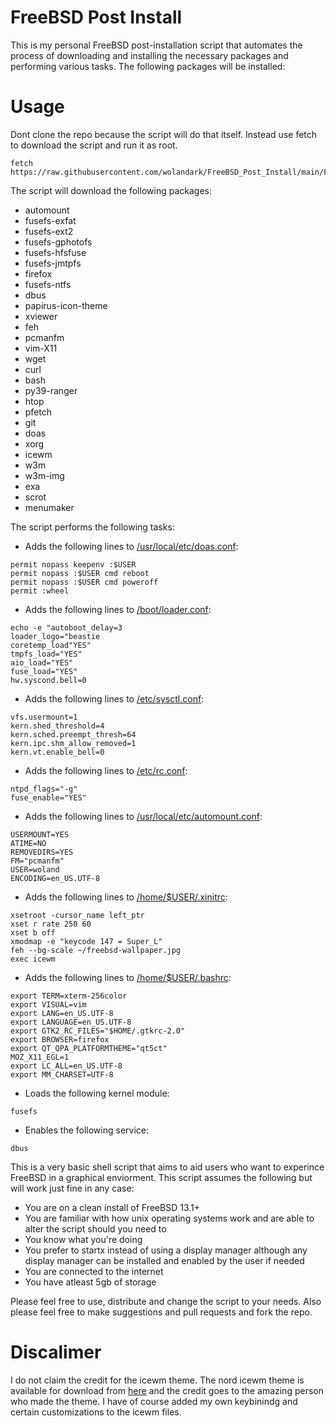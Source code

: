 # FreeBSD Post Install

This is my personal FreeBSD post-installation script that automates the process of downloading and installing the necessary packages and performing various tasks. The following packages will be installed:
# Usage
Dont clone the repo because the script will do that itself. Instead use fetch to download the script and run it as root. 
```
fetch https://raw.githubusercontent.com/wolandark/FreeBSD_Post_Install/main/FreeBSD_Post_Install.sh
```

The script will download the following packages:
- automount
- fusefs-exfat
- fusefs-ext2
- fusefs-gphotofs
- fusefs-hfsfuse
- fusefs-jmtpfs
- firefox
- fusefs-ntfs
- dbus
- papirus-icon-theme
- xviewer
- feh
- pcmanfm
- vim-X11
- wget
- curl
- bash
- py39-ranger
- htop
- pfetch
- git
- doas
- xorg
- icewm
- w3m
- w3m-img
- exa
- scrot
- menumaker

The script performs the following tasks:

- Adds the following lines to [/usr/local/etc/doas.conf]():

```
permit nopass keepenv :$USER
permit nopass :$USER cmd reboot
permit nopass :$USER cmd poweroff
permit :wheel
```
- Adds the following lines to [/boot/loader.conf]():
```
echo -e "autoboot_delay=3
loader_logo="beastie
coretemp_load"YES"
tmpfs_load="YES"
aio_load="YES"
fuse_load="YES"
hw.syscond.bell=0
```
- Adds the following lines to [/etc/sysctl.conf]():
```
vfs.usermount=1
kern.shed_threshold=4
kern.sched.preempt_thresh=64
kern.ipc.shm_allow_removed=1
kern.vt.enable_bell=0
```
- Adds the following lines to [/etc/rc.conf]():
```
ntpd_flags="-g"
fuse_enable="YES"
```
- Adds the following lines to [/usr/local/etc/automount.conf]():
```
USERMOUNT=YES
ATIME=NO
REMOVEDIRS=YES
FM="pcmanfm"
USER=woland
ENCODING=en_US.UTF-8
```

- Adds the following lines to [/home/$USER/.xinitrc]():
```
xsetroot -cursor_name left_ptr
xset r rate 250 60
xset b off
xmodmap -e "keycode 147 = Super_L"
feh --bg-scale ~/freebsd-wallpaper.jpg
exec icewm
```
- Adds the following lines to [/home/$USER/.bashrc]():
```
export TERM=xterm-256color
export VISUAL=vim
export LANG=en_US.UTF-8
export LANGUAGE=en_US.UTF-8
export GTK2_RC_FILES="$HOME/.gtkrc-2.0"
export BROWSER=firefox
export QT_QPA_PLATFORMTHEME="qt5ct"
MOZ_X11_EGL=1
export LC_ALL=en_US.UTF-8
export MM_CHARSET=UTF-8
```
- Loads the following kernel module:
```
fusefs
```
- Enables the following service:
```
dbus
```

This is a very basic shell script that aims to aid users who want to experince FreeBSD in a graphical enviorment. This script assumes the following but will work just fine in any case:

- You are on a clean install of FreeBSD 13.1+
- You are familiar with how unix operating systems work and are able to alter the script should you need to
- You know what you're doing
- You prefer to startx instead of using a display manager although any display manager can be installed and enabled by the user if needed
- You are connected to the internet 
- You have atleast 5gb of storage 

Please feel free to use, distribute and change the script to your needs. Also please feel free to make suggestions and pull requests and fork the repo.

# Discalimer
I do not claim the credit for the icewm theme. The nord icewm theme is available for download from [here](https://www.box-look.org/p/1952840) and the credit goes to the amazing person who made the theme. I have of course added my own keybinindg and certain customizations to the icewm files.

